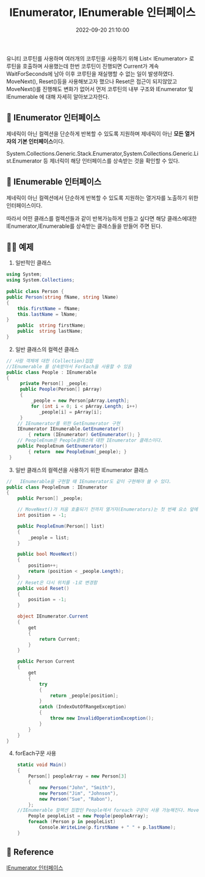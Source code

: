 ﻿---
title: IEnumerator, IEnumerable 인터페이스
date: 2022-09-20 21:10:00
categories: [Language, C#]
tags: [ienumerable,iEnumerator]  
---
유니티 코루틴를 사용하며 여러개의 코루틴을 사용하기 위해 List< IEnumerator> 로 루틴을 호출하며 사용했는데 한번 코루틴이 진행되면 Current가 계속 WaitForSeconds에 남아 이후 코루틴을 재실행할 수 없는 일이 발생하였다.
MoveNext(), Reset()등을 사용해보고자 했으나 Reset은 접근이 되지않았고 MoveNext()를 진행해도 변화가 없어서 먼저 코루틴의 내부 구조와 IEnumerator 및 IEnumerable 에 대해 자세히 알아보고자한다.

## 📖  IEnumerator 인터페이스

제네릭이 아닌 컬렉션을 단순하게 반복할 수 있도록 지원하며 제네릭이 아닌 **모든 열거자의 기본 인터페이스**이다.

System.Collections.Generic.Stack<T>.Enumerator,System.Collections.Generic.List<T>.Enumerator 등 제너릭이 해당 인터페이스를 상속받는 것을 확인할 수 있다.

## 📖  IEnumerable 인터페이스

제네릭이 아닌 컬렉션에서 단순하게 반복할 수 있도록 지원하는 열거자를 노출하기 위한 인터페이스이다.

따라서 어떤 클래스를 컬렉션들과 같이 반복가능하게 만들고 싶다면 해당 클래스에대한 IEnumerator,IEnumerable를 상속받는 클래스들을 만들어 주면 된다.


## 👩‍💻 예제

1. 일반적인 클래스

```c#
using System; 
using System.Collections; 
 
public class Person { 
public Person(string fName, string lName) 
{ 
	this.firstName = fName; 
	this.lastName = lName; 
} 
	public  string firstName; 
	public  string lastName; 
}
```
2. 일반 클래스의 컬렉션 클래스

```c#
// 사람 객체에 대한 (Collection)집합
//IEnumerable 를 상속받아서 ForEach을 사용할 수 있음
public class People : IEnumerable 
{ 
	 private Person[] _people;
	 public People(Person[] pArray) 
	 { 
		 _people = new Person[pArray.Length]; 
		 for (int i = 0; i < pArray.Length; i++) 
	  		_people[i] = pArray[i]; 
	 } 
	// IEnumerator를 위한 GetEnumerator 구현
	IEnumerator IEnumerable.GetEnumerator() 
		{ return (IEnumerator) GetEnumerator(); }
	// PeopleEnum은 People클래스에 대한 IEnumerator 클래스이다.
	public PeopleEnum GetEnumerator() 
		{ return  new PeopleEnum(_people); }
 }

```
3. 일반 클래스의 컬렉션을 사용하기 위한 IEnumerator 클래스

```c#
//   IEnumerable을 구현할 때 IEnumerator도 같이 구현해야 쓸 수 있다.
public class PeopleEnum : IEnumerator
{
    public Person[] _people;

    // MoveNext()가 처음 호출되기 전까지 열거자(Enumerators)는 첫 번째 요소 앞에 배치된다.
    int position = -1;

    public PeopleEnum(Person[] list)
    {
        _people = list;
    }

    public bool MoveNext()
    {
        position++;
        return (position < _people.Length);
    }
	// Reset은 다시 위치를 -1로 변경함
    public void Reset()
    {
        position = -1;
    }

    object IEnumerator.Current
    {
        get
        {
            return Current;
        }
    }

    public Person Current
    {
        get
        {
            try
            {
                return _people[position];
            }
            catch (IndexOutOfRangeException)
            {
                throw new InvalidOperationException();
            }
        }
    }
}
```
4. forEach구문 사용

```c#
    static void Main()
    {
        Person[] peopleArray = new Person[3]
        {
            new Person("John", "Smith"),
            new Person("Jim", "Johnson"),
            new Person("Sue", "Rabon"),
        };
	//IEnumerable 컬렉션 집합인 People에서 foreach 구문이 사용 가능해진다. MoveNext() 를 호출하여 처음부터 배열의 끝까지 순회한다.
        People peopleList = new People(peopleArray);
        foreach (Person p in peopleList)
            Console.WriteLine(p.firstName + " " + p.lastName);
    }
```
## 🔗 Reference

[IEnumerator 인터페이스](https://learn.microsoft.com/ko-kr/dotnet/api/system.collections.ienumerator?view=net-6.0)
